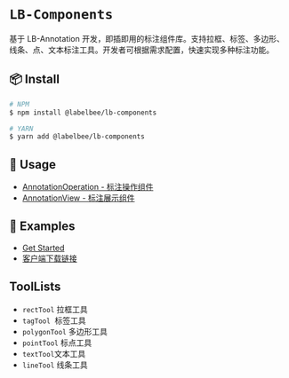 # `LB-Components`

基于 LB-Annotation 开发，即插即用的标注组件库。支持拉框、标签、多边形、线条、点、文本标注工具。开发者可根据需求配置，快速实现多种标注功能。

## 📦 Install

```bash
# NPM
$ npm install @labelbee/lb-components

# YARN
$ yarn add @labelbee/lb-components
```
## 🔨 Usage

- [AnnotationOperation - 标注操作组件](./docs/annotation.md)
- [AnnotationView - 标注展示组件](./docs/annotationView.md)

## 🔗 Examples

- [Get Started](../lb-demo/README.md)
- [客户端下载链接]()

## ToolLists

- `rectTool` 拉框工具
- `tagTool`  标签工具
- `polygonTool` 多边形工具
- `pointTool` 标点工具
- `textTool`文本工具
- `lineTool` 线条工具

